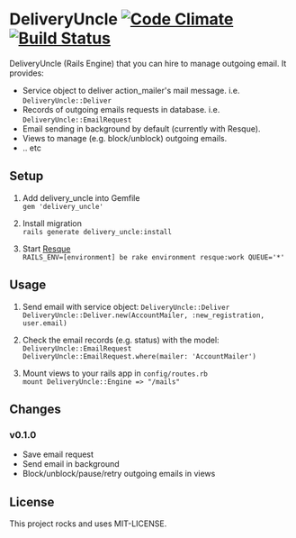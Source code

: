 # DeliveryUncle [![Code Climate](https://codeclimate.com/github/alvinsj/delivery_uncle.png)](https://codeclimate.com/github/alvinsj/delivery_uncle) [![Build Status](https://travis-ci.org/alvinsj/delivery_uncle.svg?branch=master)](https://travis-ci.org/alvinsj/delivery_uncle)

DeliveryUncle (Rails Engine) that you can hire to manage outgoing email. It provides:

- Service object to deliver action_mailer's mail message. i.e. `DeliveryUncle::Deliver`
- Records of outgoing emails requests in database. i.e. `DeliveryUncle::EmailRequest`
- Email sending in background by default (currently with Resque). 
- Views to manage (e.g. block/unblock) outgoing emails.
- .. etc

## Setup

1. Add delivery_uncle into Gemfile  
`gem 'delivery_uncle'`  

2. Install migration  
`rails generate delivery_uncle:install`

3. Start [Resque](https://github.com/resque/resque)  
`RAILS_ENV=[environment] be rake environment resque:work QUEUE='*'`

## Usage

1. Send email with service object: `DeliveryUncle::Deliver`  
`DeliveryUncle::Deliver.new(AccountMailer, :new_registration, user.email)`

2. Check the email records (e.g. status) with the model: `DeliveryUncle::EmailRequest`
`DeliveryUncle::EmailRequest.where(mailer: 'AccountMailer')`

3. Mount views to your rails app in `config/routes.rb`  
`mount DeliveryUncle::Engine => "/mails"`

## Changes

### v0.1.0
- Save email request
- Send email in background
- Block/unblock/pause/retry outgoing emails in views


## License

This project rocks and uses MIT-LICENSE.
